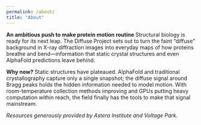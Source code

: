 ```yaml
---
permalink: /about/
title: "About"
---
```

**An ambitious push to make protein motion routine**
Structural biology is ready for its next leap. The Diffuse Project sets out to turn the faint “diffuse” background in X-ray diffraction images into everyday maps of how proteins breathe and bend—information that static crystal structures and even AlphaFold predictions leave behind.

**Why now?**
Static structures have plateaued. AlphaFold and traditional crystallography capture only a single snapshot; the diffuse signal around Bragg peaks holds the hidden information needed to model motion. With room-temperature collection methods improving and GPUs putting heavy computation within reach, the field finally has the tools to make that signal mainstream.


*Resources generously provided by Astera Institute and Voltage Park.* 